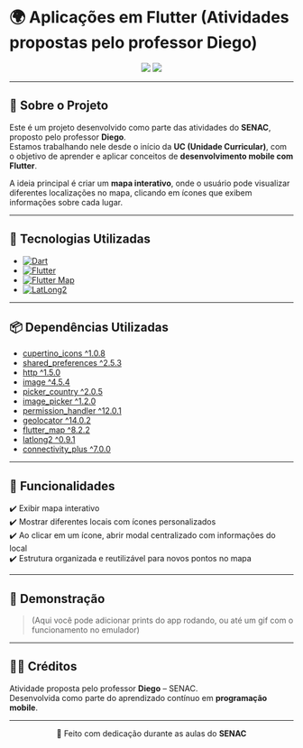 # 🌍 Aplicações em Flutter (Atividades propostas pelo professor Diego)

<div align="center">
  <img src="https://img.shields.io/badge/Status-Em%20Desenvolvimento-blue?style=for-the-badge" />
  <img src="https://img.shields.io/badge/Plataforma-Mobile-green?style=for-the-badge" />
</div>

---

## 📘 Sobre o Projeto
Este é um projeto desenvolvido como parte das atividades do **SENAC**, proposto pelo professor **Diego**.  
Estamos trabalhando nele desde o início da **UC (Unidade Curricular)**, com o objetivo de aprender e aplicar conceitos de **desenvolvimento mobile com Flutter**.

A ideia principal é criar um **mapa interativo**, onde o usuário pode visualizar diferentes localizações no mapa, clicando em ícones que exibem informações sobre cada lugar.

---

## 🚀 Tecnologias Utilizadas

- [![Dart](https://img.shields.io/badge/Dart-0175C2?style=for-the-badge&logo=dart&logoColor=white)](https://dart.dev/)
- [![Flutter](https://img.shields.io/badge/Flutter-02569B?style=for-the-badge&logo=flutter&logoColor=white)](https://flutter.dev/)
- [![Flutter Map](https://img.shields.io/badge/Flutter_Map-0A192F?style=for-the-badge)](https://pub.dev/packages/flutter_map)
- [![LatLong2](https://img.shields.io/badge/LatLong2-333333?style=for-the-badge)](https://pub.dev/packages/latlong2)

---

## 📦 Dependências Utilizadas

- [cupertino_icons ^1.0.8](https://pub.dev/packages/cupertino_icons)  
- [shared_preferences ^2.5.3](https://pub.dev/packages/shared_preferences)  
- [http ^1.5.0](https://pub.dev/packages/http)  
- [image ^4.5.4](https://pub.dev/packages/image)  
- [picker_country ^2.0.5](https://pub.dev/packages/picker_country)  
- [image_picker ^1.2.0](https://pub.dev/packages/image_picker)  
- [permission_handler ^12.0.1](https://pub.dev/packages/permission_handler)  
- [geolocator ^14.0.2](https://pub.dev/packages/geolocator)  
- [flutter_map ^8.2.2](https://pub.dev/packages/flutter_map)  
- [latlong2 ^0.9.1](https://pub.dev/packages/latlong2)  
- [connectivity_plus ^7.0.0](https://pub.dev/packages/connectivity_plus)  

---

## 🎯 Funcionalidades

✔️ Exibir mapa interativo  
✔️ Mostrar diferentes locais com ícones personalizados  
✔️ Ao clicar em um ícone, abrir modal centralizado com informações do local  
✔️ Estrutura organizada e reutilizável para novos pontos no mapa  

---

## 📱 Demonstração
> (Aqui você pode adicionar prints do app rodando, ou até um gif com o funcionamento no emulador)

---

## 👨‍🏫 Créditos
Atividade proposta pelo professor **Diego** – SENAC.  
Desenvolvida como parte do aprendizado contínuo em **programação mobile**.

---

<div align="center">

💙 Feito com dedicação durante as aulas do **SENAC**  
</div>
